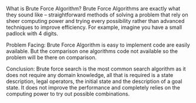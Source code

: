 
What is Brute Force Algorithm?
Brute Force Algorithms are exactly what they sound like – straightforward methods of solving a problem that rely on sheer computing power and trying every possibility rather than advanced techniques to improve efficiency. For example, imagine you have a small padlock with 4 digits.

Problem Facing:
Brute Force Algorithm is easy to implement code are easily available. But the comparison one algorithms code not available so the problem will be there on comparison. 

Conclusion:
Brute force search is the most common search algorithm as it does not require any domain knowledge, all that is required is a state description, legal operators, the initial state and the description of a goal state. It does not improve the performance and completely relies on the computing power to try out possible combinations.
